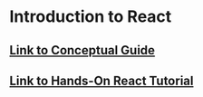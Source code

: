 # Introduction to React

## [Link to Conceptual Guide](https://reactjs.org/docs/hello-world.html)

## [Link to Hands-On React Tutorial](https://reactjs.org/tutorial/tutorial.html)
